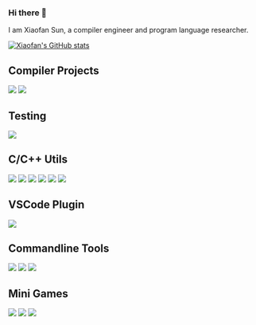 ### Hi there 👋

<!--
**sunxfancy/sunxfancy** is a ✨ _special_ ✨ repository because its `README.md` (this file) appears on your GitHub profile.

Here are some ideas to get you started:

- 🔭 I’m currently working on ...
- 🌱 I’m currently learning ...
- 👯 I’m looking to collaborate on ...
- 🤔 I’m looking for help with ...
- 💬 Ask me about ...
- 📫 How to reach me: ...
- 😄 Pronouns: ...
- ⚡ Fun fact: ...
-->

I am Xiaofan Sun, a compiler engineer and program language researcher. 

[![Xiaofan's GitHub stats](https://github-readme-stats.vercel.app/api?username=sunxfancy)](https://github.com/sunxfancy)


## Compiler Projects

[![](https://github-readme-stats.vercel.app/api/pin/?username=elite-lang&repo=Elite)](https://github.com/elite-lang/Elite) [![](https://github-readme-stats.vercel.app/api/pin/?username=elite-lang&repo=RedApple)](https://github.com/elite-lang/RedApple) 


## Testing
[![](https://github-readme-stats.vercel.app/api/pin/?username=sunxfancy&repo=zeroerr)](https://github.com/sunxfancy/zeroerr) 

## C/C++ Utils

[![](https://github-readme-stats.vercel.app/api/pin/?username=sunxfancy&repo=ExIconv)](https://github.com/sunxfancy/ExIconv) [![](https://github-readme-stats.vercel.app/api/pin/?username=sunxfancy&repo=estring)](https://github.com/sunxfancy/estring)  [![](https://github-readme-stats.vercel.app/api/pin/?username=sunxfancy&repo=DSViz)](https://github.com/sunxfancy/DSViz) [![](https://github-readme-stats.vercel.app/api/pin/?username=sunxfancy&repo=VKBuilder)](https://github.com/sunxfancy/VKBuilder) [![](https://github-readme-stats.vercel.app/api/pin/?username=sunxfancy&repo=SmartPtr)](https://github.com/sunxfancy/SmartPtr) [![](https://github-readme-stats.vercel.app/api/pin/?username=sunxfancy&repo=Clist)](https://github.com/sunxfancy/Clist) 

## VSCode Plugin

[![](https://github-readme-stats.vercel.app/api/pin/?username=sunxfancy&repo=vscode-llvm)](https://github.com/sunxfancy/vscode-llvm) 

## Commandline Tools

[![](https://github-readme-stats.vercel.app/api/pin/?username=sunxfancy&repo=CodeFactory)](https://github.com/sunxfancy/CodeFactory) [![](https://github-readme-stats.vercel.app/api/pin/?username=sunxfancy&repo=UMake)](https://github.com/sunxfancy/UMake) [![](https://github-readme-stats.vercel.app/api/pin/?username=sunxfancy&repo=submit)](https://github.com/sunxfancy/submit) 



## Mini Games

[![](https://github-readme-stats.vercel.app/api/pin/?username=sunxfancy&repo=xiangqi-jai)](https://github.com/sunxfancy/xiangqi-jai) [![](https://github-readme-stats.vercel.app/api/pin/?username=sunxfancy&repo=Gtk2048)](https://github.com/sunxfancy/Gtk2048) [![](https://github-readme-stats.vercel.app/api/pin/?username=sunxfancy&repo=GtkFir)](https://github.com/sunxfancy/GtkFir)  
 

